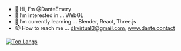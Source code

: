 - 👋 Hi, I’m @DanteEmery
- 👀 I’m interested in ... WebGL
- 🌱 I’m currently learning ... Blender, React, Three.js
- 📫 How to reach me ... dkvirtual3@gmail.com, www.dante.contact

[![Top Langs](https://github-readme-stats.vercel.app/api/top-langs/?username=danteemery&theme=calm&show_icons=true&langs_count=10&layout=compact)](https://github.com/anuraghazra/github-readme-stats)

<!---
DanteEmery/DanteEmery is a ✨ special ✨ repository because its `README.md` (this file) appears on your GitHub profile.
You can click the Preview link to take a look at your changes.
- 💞️ I’m looking to collaborate on ... 
--->

